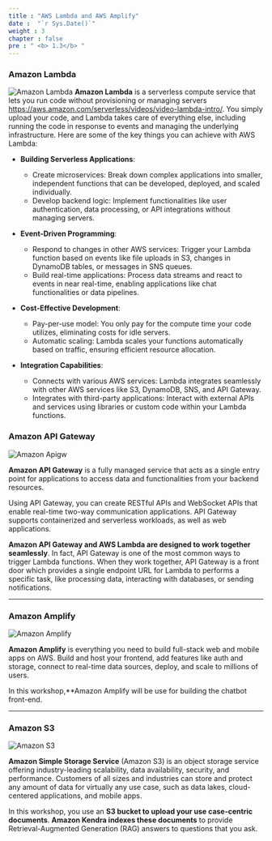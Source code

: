 ```yaml
---
title : "AWS Lambda and AWS Amplify"
date :  "`r Sys.Date()`" 
weight : 3 
chapter : false
pre : " <b> 1.3</b> "
---
```


### Amazon Lambda
![Amazon Lambda](/images/1/Img1_Lambda.png?featherlight=false&width=12pc "Amazon Lambda")
**Amazon Lambda** is a serverless compute service that lets you run code without provisioning or managing servers https://aws.amazon.com/serverless/videos/video-lambda-intro/. You simply upload your code, and Lambda takes care of everything else, including running the code in response to events and managing the underlying infrastructure.
Here are some of the key things you can achieve with AWS Lambda:

- **Building Serverless Applications**:
  - Create microservices: Break down complex applications into smaller, independent functions that can be developed, deployed, and scaled individually.
  - Develop backend logic: Implement functionalities like user authentication, data processing, or API integrations without managing servers.

- **Event-Driven Programming**:

  - Respond to changes in other AWS services: Trigger your Lambda function based on events like file uploads in S3, changes in DynamoDB tables, or messages in SNS queues.
  - Build real-time applications: Process data streams and react to events in near real-time, enabling applications like chat functionalities or data pipelines.

- **Cost-Effective Development**:
  - Pay-per-use model: You only pay for the compute time your code utilizes, eliminating costs for idle servers.
  - Automatic scaling: Lambda scales your functions automatically based on traffic, ensuring efficient resource allocation.

- **Integration Capabilities**:

  - Connects with various AWS services: Lambda integrates seamlessly with other AWS services like S3, DynamoDB, SNS, and API Gateway.
  - Integrates with third-party applications: Interact with external APIs and services using libraries or custom code within your Lambda functions.
### Amazon API Gateway
![Amazon Apigw](/images/1/Img1_Apigw.png?featherlight=false&width=12pc "Amazon Apigw")

**Amazon API Gateway** is a fully managed service that acts as a single entry point for applications to access data and functionalities from your backend resources. 

Using API Gateway, you can create RESTful APIs and WebSocket APIs that enable real-time two-way communication applications. API Gateway supports containerized and serverless workloads, as well as web applications.

**Amazon API Gateway and AWS Lambda are designed to work together seamlessly**. In fact, API Gateway is one of the most common ways to trigger Lambda functions. When they work together, API Gateway is a front door which provides a single endpoint URL for Lambda to performs a specific task, like processing data, interacting with databases, or sending notifications.

--- 
### Amazon Amplify
![Amazon Amplify](/images/1/Img1_Amplify.png?featherlight=false&width=12pc "Amazon Amplify")

**Amazon Amplify** is everything you need to build full-stack web and mobile apps on AWS. Build and host your frontend, add features like auth and storage, connect to real-time data sources, deploy, and scale to millions of users.

In this workshop,**Amazon Amplify will be use for building the chatbot front-end.

---

### Amazon S3
![Amazon S3](/images/1/Img1_S3.png?featherlight=false&width=12pc "Amazon S3")

**Amazon Simple Storage Service** (Amazon S3) is an object storage service offering industry-leading scalability, data availability, security, and performance. Customers of all sizes and industries can store and protect any amount of data for virtually any use case, such as data lakes, cloud-centered applications, and mobile apps. 

In this workshop, you use an **S3 bucket to upload your use case-centric documents**. **Amazon Kendra indexes these documents** to provide Retrieval-Augmented Generation (RAG) answers to questions that you ask.